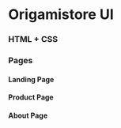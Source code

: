 # Origamistore UI

### HTML + CSS

### Pages

#### Landing Page

#### Product Page

#### About Page
